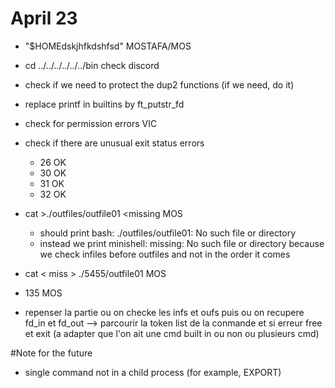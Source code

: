 # April 23
- "$HOMEdskjhfkdshfsd" MOSTAFA/MOS
- cd ../../../../../../bin check discord
- check if we need to protect the dup2 functions (if we need, do it)
- replace printf in builtins by ft_putstr_fd
- check for permission errors VIC
- check if there are unusual exit status errors
	- 26 OK
	- 30 OK
	- 31 OK
	- 32 OK

- cat >./outfiles/outfile01 <missing MOS
	- should print bash: ./outfiles/outfile01: No such file or directory
	- instead we print minishell: missing: No such file or directory because we check infiles before outfiles and not in the order it comes
- cat < miss > ./5455/outfile01 MOS
- 135 MOS

- repenser la partie ou on checke les infs et oufs puis ou on recupere fd_in et fd_out --> parcourir la token list de la conmande et si erreur free et exit (a adapter que l'on ait une cmd built in ou non ou plusieurs cmd)


#Note for the future
- single command not in a child process (for example, EXPORT)